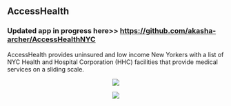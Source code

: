 ## AccessHealth

### Updated app in progress here>> https://github.com/akasha-archer/AccessHealthNYC

AccessHealth provides uninsured and low income New Yorkers with a list of NYC Health and Hospital Corporation (HHC) facilities that provide medical services on a sliding scale.

<p align="center">
 <img src="http://i.imgur.com/bvOGO00.png"/>
</p>

<p align="center">
  <img src="http://i.imgur.com/YNsNI0p.gif"/>
</p>

